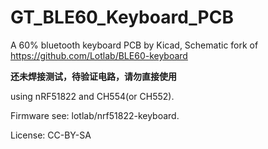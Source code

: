 # GT_BLE60_Keyboard_PCB
A 60% bluetooth keyboard PCB by Kicad, Schematic fork of https://github.com/Lotlab/BLE60-keyboard 

**还未焊接测试，待验证电路，请勿直接使用**

using nRF51822 and CH554(or CH552).

Firmware see: lotlab/nrf51822-keyboard.

License: CC-BY-SA
